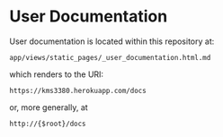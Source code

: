 # User Documentation

User documentation is located within this repository at:

    app/views/static_pages/_user_documentation.html.md

which renders to the URI:

    https://kms3380.herokuapp.com/docs

or, more generally, at

    http://{$root}/docs
